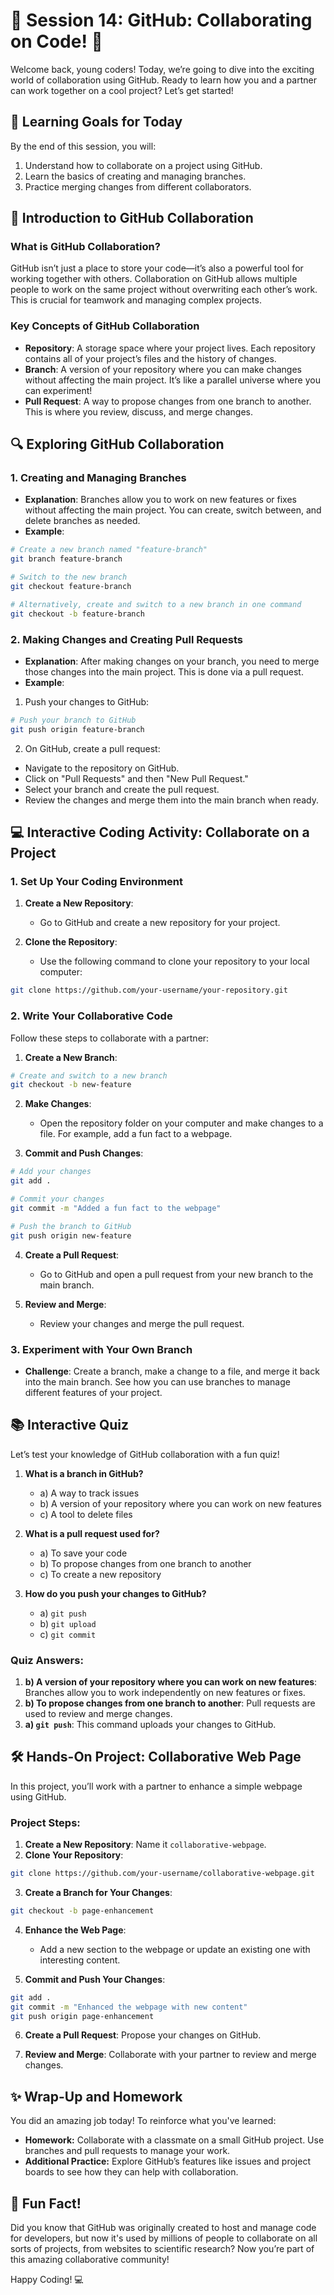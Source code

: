 # 🌟 Session 14: GitHub: Collaborating on Code! 🤝

Welcome back, young coders! Today, we’re going to dive into the exciting world of collaboration using GitHub. Ready to learn how you and a partner can work together on a cool project? Let’s get started!

## 🎯 **Learning Goals for Today**

By the end of this session, you will:
1. Understand how to collaborate on a project using GitHub.
2. Learn the basics of creating and managing branches.
3. Practice merging changes from different collaborators.

## 📖 **Introduction to GitHub Collaboration**

### **What is GitHub Collaboration?**

GitHub isn’t just a place to store your code—it’s also a powerful tool for working together with others. Collaboration on GitHub allows multiple people to work on the same project without overwriting each other’s work. This is crucial for teamwork and managing complex projects.

### **Key Concepts of GitHub Collaboration**

- **Repository**: A storage space where your project lives. Each repository contains all of your project’s files and the history of changes.
- **Branch**: A version of your repository where you can make changes without affecting the main project. It’s like a parallel universe where you can experiment!
- **Pull Request**: A way to propose changes from one branch to another. This is where you review, discuss, and merge changes.

## 🔍 **Exploring GitHub Collaboration**

### **1. Creating and Managing Branches**

- **Explanation**: Branches allow you to work on new features or fixes without affecting the main project. You can create, switch between, and delete branches as needed.
- **Example**:

```bash
# Create a new branch named "feature-branch"
git branch feature-branch

# Switch to the new branch
git checkout feature-branch

# Alternatively, create and switch to a new branch in one command
git checkout -b feature-branch
```

### **2. Making Changes and Creating Pull Requests**

- **Explanation**: After making changes on your branch, you need to merge those changes into the main project. This is done via a pull request.
- **Example**:

1. Push your changes to GitHub:

```bash
# Push your branch to GitHub
git push origin feature-branch
```

2. On GitHub, create a pull request:

- Navigate to the repository on GitHub.
- Click on "Pull Requests" and then "New Pull Request."
- Select your branch and create the pull request.
- Review the changes and merge them into the main branch when ready.

## 💻 **Interactive Coding Activity: Collaborate on a Project**

### **1. Set Up Your Coding Environment**

1. **Create a New Repository**: 
   - Go to GitHub and create a new repository for your project.

2. **Clone the Repository**:
   - Use the following command to clone your repository to your local computer:

```bash
git clone https://github.com/your-username/your-repository.git
```

### **2. Write Your Collaborative Code**

Follow these steps to collaborate with a partner:

1. **Create a New Branch**:

```bash
# Create and switch to a new branch
git checkout -b new-feature
```

2. **Make Changes**:
   - Open the repository folder on your computer and make changes to a file. For example, add a fun fact to a webpage.

3. **Commit and Push Changes**:

```bash
# Add your changes
git add .

# Commit your changes
git commit -m "Added a fun fact to the webpage"

# Push the branch to GitHub
git push origin new-feature
```

4. **Create a Pull Request**:
   - Go to GitHub and open a pull request from your new branch to the main branch.

5. **Review and Merge**:
   - Review your changes and merge the pull request.

### **3. Experiment with Your Own Branch**

- **Challenge**: Create a branch, make a change to a file, and merge it back into the main branch. See how you can use branches to manage different features of your project.

## 📚 **Interactive Quiz**

Let’s test your knowledge of GitHub collaboration with a fun quiz!

1. **What is a branch in GitHub?**
    - a) A way to track issues
    - b) A version of your repository where you can work on new features
    - c) A tool to delete files

2. **What is a pull request used for?**
    - a) To save your code
    - b) To propose changes from one branch to another
    - c) To create a new repository

3. **How do you push your changes to GitHub?**
    - a) `git push`
    - b) `git upload`
    - c) `git commit`

### **Quiz Answers:**

1. **b) A version of your repository where you can work on new features**: Branches allow you to work independently on new features or fixes.
2. **b) To propose changes from one branch to another**: Pull requests are used to review and merge changes.
3. **a) `git push`**: This command uploads your changes to GitHub.

## 🛠️ **Hands-On Project: Collaborative Web Page**

In this project, you’ll work with a partner to enhance a simple webpage using GitHub.

### **Project Steps:**

1. **Create a New Repository**: Name it `collaborative-webpage`.
2. **Clone Your Repository**:

```bash
git clone https://github.com/your-username/collaborative-webpage.git
```

3. **Create a Branch for Your Changes**:

```bash
git checkout -b page-enhancement
```

4. **Enhance the Web Page**:
   - Add a new section to the webpage or update an existing one with interesting content.

5. **Commit and Push Your Changes**:

```bash
git add .
git commit -m "Enhanced the webpage with new content"
git push origin page-enhancement
```

6. **Create a Pull Request**: Propose your changes on GitHub.

7. **Review and Merge**: Collaborate with your partner to review and merge changes.

## ✨ **Wrap-Up and Homework**

You did an amazing job today! To reinforce what you've learned:

- **Homework:** Collaborate with a classmate on a small GitHub project. Use branches and pull requests to manage your work.
- **Additional Practice:** Explore GitHub’s features like issues and project boards to see how they can help with collaboration.

## 🚀 **Fun Fact!**

Did you know that GitHub was originally created to host and manage code for developers, but now it's used by millions of people to collaborate on all sorts of projects, from websites to scientific research? Now you’re part of this amazing collaborative community!

Happy Coding! 💻
